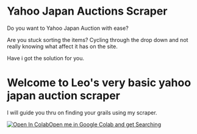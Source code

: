 # Yahoo Japan Auctions Scraper

Do you want to Yahoo Japan Auction with ease?

Are you stuck sorting the items? Cycling through the drop down and not really knowing what affect it has on the site.

Have i got the solution for you.

# Welcome to **Leo's very basic yahoo japan auction scraper**

I will guide you thru on finding your grails using my scraper.


[![Open In Colab](https://colab.research.google.com/assets/colab-badge.svg)](                                           https://colab.research.google.com/github/leoloman/yjp_scraper/blob/master/yahoo_jpn_scrape_v_2.ipynb)[Open me in Google Colab and get Searching](https://)

